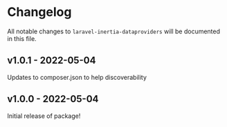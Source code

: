 # Changelog

All notable changes to `laravel-inertia-dataproviders` will be documented in this file.

## v1.0.1 - 2022-05-04

Updates to composer.json to help discoverability

## v1.0.0 - 2022-05-04

Initial release of package!
